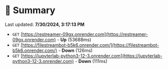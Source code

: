 # 📖 Summary
Last updated: **7/30/2024, 3:17:13 PM**

- `GET` [https://restreamer-09gx.onrender.com](https://restreamer-09gx.onrender.com) - **Up** (53688ms)
- `GET` [https://filestreambot-b5k6.onrender.com/](https://filestreambot-b5k6.onrender.com/) - **Down** (126ms)
- `GET` [https://jupyterlab-python3-12-3.onrender.com](https://jupyterlab-python3-12-3.onrender.com) - **Down** (111ms)
